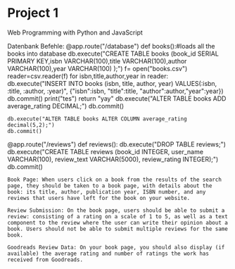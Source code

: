 # Project 1

Web Programming with Python and JavaScript

Datenbank Befehle:
@app.route("/database")
def books():#loads all the books into database
    db.execute("CREATE TABLE books (book_id SERIAL PRIMARY KEY,isbn VARCHAR(100),title VARCHAR(100),author VARCHAR(100),year VARCHAR(100) );")
    f= open("books.csv")
    reader=csv.reader(f)
    for isbn,title,author,year in reader:
        db.execute("INSERT INTO books (isbn, title, author, year) VALUES(:isbn, :title, :author, :year)", {"isbn":isbn, "title":title, "author":author,"year":year})
        db.commit()
        print("tes")
    return "yay"
    db.execute("ALTER TABLE books ADD average_rating DECIMAL;")
    db.commit()

    db.execute("ALTER TABLE books ALTER COLUMN average_rating decimal(5,2);")
    db.commit()
@app.route("/reviews")
    def reviews():
      db.execute("DROP TABLE reviews;")
      db.execute("CREATE TABLE reviews (book_id INTEGER, user_name VARCHAR(100), review_text VARCHAR(5000), review_rating INTEGER);")
      db.commit()


    Book Page: When users click on a book from the results of the search page, they should be taken to a book page, with details about the book: its title, author, publication year, ISBN number, and any reviews that users have left for the book on your website.

    Review Submission: On the book page, users should be able to submit a review: consisting of a rating on a scale of 1 to 5, as well as a text component to the review where the user can write their opinion about a book. Users should not be able to submit multiple reviews for the same book.

    Goodreads Review Data: On your book page, you should also display (if available) the average rating and number of ratings the work has received from Goodreads.
